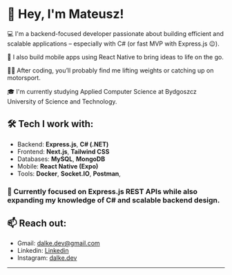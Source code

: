 # 👋 Hey, I'm Mateusz!

💻 I'm a backend-focused developer passionate about building efficient and scalable applications – especially with C# (or fast MVP with Express.js 😉).

📱 I also build mobile apps using React Native to bring ideas to life on the go.

🏋️‍♂️ After coding, you’ll probably find me lifting weights or catching up on motorsport.

🎓 I'm currently studying Applied Computer Science at Bydgoszcz University of Science and Technology.

## 🛠️ Tech I work with:
- Backend: **Express.js**, **C# (.NET)**
- Frontend: **Next.js**, **Tailwind CSS**
- Databases: **MySQL**, **MongoDB**
- Mobile: **React Native (Expo)**
- Tools: **Docker**, **Socket.IO**, **Postman**,

### 🚀 Currently focused on Express.js REST APIs while also expanding my knowledge of C# and scalable backend design.

## 📫 Reach out:
- Gmail: dalke.dev@gmail.com
- Linkedin: [Linkedin](https://www.linkedin.com/in/mateusz-dalke-12b56a2a8/)
- Instagram: [dalke.dev](https://www.instagram.com/dalke.dev/)

---
